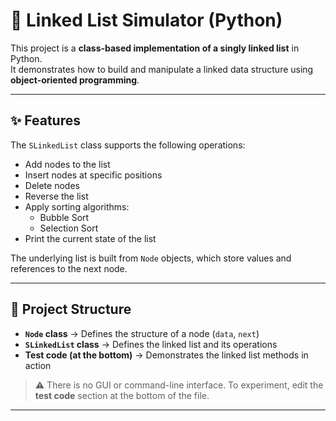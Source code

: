 # 🧩 Linked List Simulator (Python)

This project is a **class-based implementation of a singly linked list** in Python.  
It demonstrates how to build and manipulate a linked data structure using **object-oriented programming**.

---

## ✨ Features

The `SLinkedList` class supports the following operations:

- Add nodes to the list
- Insert nodes at specific positions
- Delete nodes
- Reverse the list
- Apply sorting algorithms:
  - Bubble Sort
  - Selection Sort
- Print the current state of the list

The underlying list is built from `Node` objects, which store values and references to the next node.

---

## 📂 Project Structure

- **`Node` class** → Defines the structure of a node (`data`, `next`)  
- **`SLinkedList` class** → Defines the linked list and its operations  
- **Test code (at the bottom)** → Demonstrates the linked list methods in action  

> ⚠️ There is no GUI or command-line interface. To experiment, edit the **test code** section at the bottom of the file.

---

